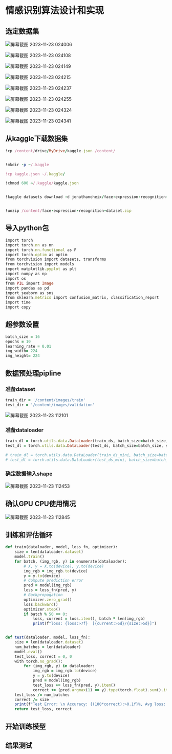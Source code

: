# 情感识别算法设计和实现

## 选定数据集

![屏幕截图 2023-11-23 024006](https://github.com/luoq03/Creative-Making-MSc-Advanced-Project-/assets/57748663/bce88adc-40b6-46f4-a3e9-65a4890f0329)

![屏幕截图 2023-11-23 024108](https://github.com/luoq03/Creative-Making-MSc-Advanced-Project-/assets/57748663/0c713d6f-c599-473b-be9c-7a71de19eb06)

![屏幕截图 2023-11-23 024149](https://github.com/luoq03/Creative-Making-MSc-Advanced-Project-/assets/57748663/96533590-fccd-4fa9-bce4-bbb12840cb2c)

![屏幕截图 2023-11-23 024215](https://github.com/luoq03/Creative-Making-MSc-Advanced-Project-/assets/57748663/dd3f2e89-c3df-4a8f-96fb-63c5cffd00a6)

![屏幕截图 2023-11-23 024237](https://github.com/luoq03/Creative-Making-MSc-Advanced-Project-/assets/57748663/5ffc2456-046f-4ff8-8a44-6874447adeb9)

![屏幕截图 2023-11-23 024255](https://github.com/luoq03/Creative-Making-MSc-Advanced-Project-/assets/57748663/37fae7ae-4522-478b-8eea-80c5fbabc77f)

![屏幕截图 2023-11-23 024324](https://github.com/luoq03/Creative-Making-MSc-Advanced-Project-/assets/57748663/aaca29d0-dcc4-45d9-8703-dd81803819fa)

![屏幕截图 2023-11-23 024341](https://github.com/luoq03/Creative-Making-MSc-Advanced-Project-/assets/57748663/92058745-7074-4623-8119-4c29d032fa83)

## 从kaggle下载数据集

```ruby
!cp /content/drive/MyDrive/kaggle.json /content/
```

```ruby

!mkdir -p ~/.kaggle

!cp kaggle.json ~/.kaggle/

!chmod 600 ~/.kaggle/kaggle.json

```

```ruby

!kaggle datasets download -d jonathanoheix/face-expression-recognition-dataset

```

```ruby

!unzip /content/face-expression-recognition-dataset.zip

```
## 导入python包

```ruby
import torch
import torch.nn as nn
import torch.nn.functional as F
import torch.optim as optim
from torchvision import datasets, transforms
from torchvision import models
import matplotlib.pyplot as plt
import numpy as np
import os
from PIL import Image
import pandas as pd
import seaborn as sns
from sklearn.metrics import confusion_matrix, classification_report
import time
import copy
```

## 超参数设置

```ruby
batch_size = 16
epochs = 10
learning_rate = 0.01
img_width= 224
img_height= 224
```

## 数据预处理pipline

### 准备dataset

```ruby
train_dir = '/content/images/train'
test_dir = '/content/images/validation'
```
![屏幕截图 2023-11-23 112101](https://github.com/luoq03/Creative-Making-MSc-Advanced-Project-/assets/57748663/f001b2b7-a610-4e44-a472-d1ae96dbcf39)

### 准备dataloader
```ruby
train_dl = torch.utils.data.DataLoader(train_ds, batch_size=batch_size, shuffle=True)
test_dl = torch.utils.data.DataLoader(test_ds, batch_size=batch_size, shuffle=True)

# train_dl = torch.utils.data.DataLoader(train_ds_mini, batch_size=batch_size, shuffle=True)
# test_dl = torch.utils.data.DataLoader(test_ds_mini, batch_size=batch_size, shuffle=True)
```
### 确定数据输入shape

![屏幕截图 2023-11-23 112453](https://github.com/luoq03/Creative-Making-MSc-Advanced-Project-/assets/57748663/70c4944c-4792-413f-ba1a-686fa1b9757b)

## 确认GPU CPU使用情况

![屏幕截图 2023-11-23 112845](https://github.com/luoq03/Creative-Making-MSc-Advanced-Project-/assets/57748663/d315a121-960c-4efa-a953-74b58c4c85d2)

## 训练和评估循环

```ruby
def train(dataloader, model, loss_fn, optimizer):
    size = len(dataloader.dataset)
    model.train()
    for batch, (img_rgb, y) in enumerate(dataloader):
        # X, y = X.to(device), y.to(device)
        img_rgb = img_rgb.to(device)
        y = y.to(device)
        # Compute prediction error
        pred = model(img_rgb)
        loss = loss_fn(pred, y)
        # Backpropagation
        optimizer.zero_grad()
        loss.backward()
        optimizer.step()
        if batch % 50 == 0:
            loss, current = loss.item(), batch * len(img_rgb)
            print(f"loss: {loss:>7f}  [{current:>5d}/{size:>5d}]")


def test(dataloader, model, loss_fn):
    size = len(dataloader.dataset)
    num_batches = len(dataloader)
    model.eval()
    test_loss, correct = 0, 0
    with torch.no_grad():
        for (img_rgb, y) in dataloader:
            img_rgb = img_rgb.to(device)
            y = y.to(device)
            pred = model(img_rgb)
            test_loss += loss_fn(pred, y).item()
            correct += (pred.argmax(1) == y).type(torch.float).sum().item()
    test_loss /= num_batches
    correct /= size
    print(f"Test Error: \n Accuracy: {(100*correct):>0.1f}%, Avg loss: {test_loss:>8f} \n")
    return test_loss, correct
```

## 开始训练模型

## 结果测试










































































































































































































































